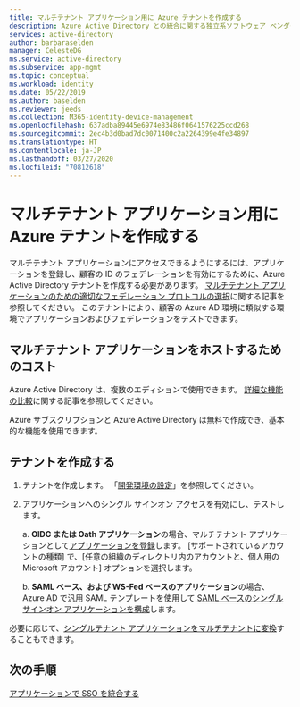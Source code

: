 ```yaml
---
title: マルチテナント アプリケーション用に Azure テナントを作成する
description: Azure Active Directory との統合に関する独立系ソフトウェア ベンダー向けガイダンス
services: active-directory
author: barbaraselden
manager: CelesteDG
ms.service: active-directory
ms.subservice: app-mgmt
ms.topic: conceptual
ms.workload: identity
ms.date: 05/22/2019
ms.author: baselden
ms.reviewer: jeeds
ms.collection: M365-identity-device-management
ms.openlocfilehash: 637adba89445e6974e83486f0641576225ccd268
ms.sourcegitcommit: 2ec4b3d0bad7dc0071400c2a2264399e4fe34897
ms.translationtype: HT
ms.contentlocale: ja-JP
ms.lasthandoff: 03/27/2020
ms.locfileid: "70812618"
---
```

# <a name="create-an-azure-tenant-for-a-multi-tenant-application"></a>マルチテナント アプリケーション用に Azure テナントを作成する  

マルチテナント アプリケーションにアクセスできるようにするには、アプリケーションを登録し、顧客の ID のフェデレーションを有効にするために、Azure Active Directory テナントを作成する必要があります。 [マルチテナント アプリケーションのための適切なフェデレーション プロトコルの選択](isv-choose-multi-tenant-federation.md)に関する記事を参照してください。 このテナントにより、顧客の Azure AD 環境に類似する環境でアプリケーションおよびフェデレーションをテストできます。

## <a name="costs-of-hosting-a-multi-tenant-application"></a>マルチテナント アプリケーションをホストするためのコスト

Azure Active Directory は、複数のエディションで使用できます。 [詳細な機能の比較](https://azure.microsoft.com/pricing/details/active-directory/)に関する記事を参照してください。

Azure サブスクリプションと Azure Active Directory は無料で作成でき、基本的な機能を使用できます。

## <a name="create-your-tenant"></a>テナントを作成する

1. テナントを作成します。 「[開発環境の設定](../develop/quickstart-create-new-tenant.md)」を参照してください。

2. アプリケーションへのシングル サインオン アクセスを有効にし、テストします。

   a. **OIDC または Oath アプリケーション**の場合、マルチテナント アプリケーションとして[アプリケーションを登録](../develop/quickstart-register-app.md)します。 ‎[サポートされているアカウントの種類] で、[任意の組織のディレクトリ内のアカウントと、個人用の Microsoft アカウント] オプションを選択します。

   b. **SAML ベース、および WS-Fed ベースのアプリケーション**の場合、Azure AD で汎用 SAML テンプレートを使用して [SAML ベースのシングル サインオン アプリケーションを構成](configure-single-sign-on-non-gallery-applications.md)します。

必要に応じて、[シングルテナント アプリケーションをマルチテナントに変換](../develop/howto-convert-app-to-be-multi-tenant.md)することもできます。

## <a name="next-steps"></a>次の手順

[アプリケーションで SSO を統合する](isv-sso-content.md)

